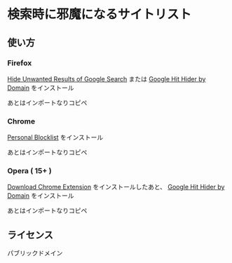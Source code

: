 # 検索時に邪魔になるサイトリスト

## 使い方

### Firefox
[Hide Unwanted Results of Google Search](https://addons.mozilla.org/ja/firefox/addon/hide-unwanted-results-of-go/)
または
[Google Hit Hider by Domain](https://greasyfork.org/ja/scripts/1682-google-hit-hider-by-domain-search-filter-block-sites)
をインストール

あとはインポートなりコピペ

### Chrome
[Personal Blocklist](https://chrome.google.com/webstore/detail/personal-blocklist-by-goo/nolijncfnkgaikbjbdaogikpmpbdcdef)
をインストール

あとはインポートなりコピペ

### Opera ( 15+ )
[Download Chrome Extension](https://addons.opera.com/ja/extensions/details/download-chrome-extension-9/)
をインストールしたあと、
[Google Hit Hider by Domain](https://greasyfork.org/ja/scripts/1682-google-hit-hider-by-domain-search-filter-block-sites)
をインストール

あとはインポートなりコピペ

## ライセンス
パブリックドメイン
